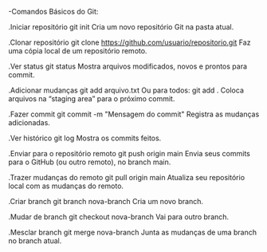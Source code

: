 -Comandos Básicos do Git:

.Iniciar repositório
git init
Cria um novo repositório Git na pasta atual.

.Clonar repositório
git clone https://github.com/usuario/repositorio.git
Faz uma cópia local de um repositório remoto.

.Ver status
git status
Mostra arquivos modificados, novos e prontos para commit.

.Adicionar mudanças
git add arquivo.txt
Ou para todos:
git add .
Coloca arquivos na “staging area” para o próximo commit.

.Fazer commit
git commit -m "Mensagem do commit"
Registra as mudanças adicionadas.

.Ver histórico
git log
Mostra os commits feitos.

.Enviar para o repositório remoto
git push origin main
Envia seus commits para o GitHub (ou outro remoto), no branch main.

.Trazer mudanças do remoto
git pull origin main
Atualiza seu repositório local com as mudanças do remoto.

.Criar branch
git branch nova-branch
Cria um novo branch.

.Mudar de branch
git checkout nova-branch
Vai para outro branch.

.Mesclar branch
git merge nova-branch
Junta as mudanças de uma branch no branch atual.